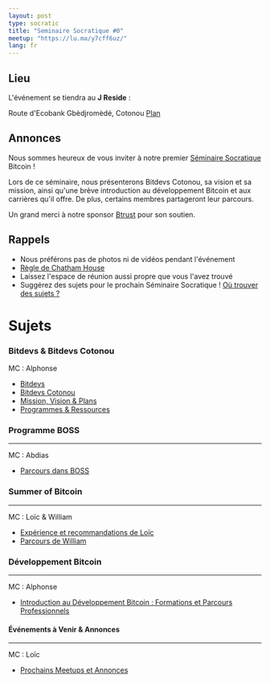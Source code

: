```yaml
---
layout: post
type: socratic
title: "Seminaire Socratique #0"
meetup: "https://lu.ma/y7cff6uz/"
lang: fr
---
```


## Lieu

L'événement se tiendra au **J Reside** :

Route d'Ecobank   Gbèdjromèdé, Cotonou  [Plan](https://maps.app.goo.gl/ukULnxssWyySSuxLA)

## Annonces

Nous sommes heureux de vous inviter à notre premier [Séminaire Socratique](/about) Bitcoin !

Lors de ce séminaire, nous présenterons Bitdevs Cotonou, sa vision et sa mission, ainsi qu'une brève introduction au développement Bitcoin et aux carrières qu'il offre. De plus, certains membres partageront leur parcours.

Un grand merci à notre sponsor [Btrust](http://btrust.tech/) pour son soutien.

## Rappels

- Nous préférons pas de photos ni de vidéos pendant l'événement
- [Règle de Chatham House](https://www.chathamhouse.org/about-us/chatham-house-rule)
- Laissez l'espace de réunion aussi propre que vous l'avez trouvé
- Suggérez des sujets pour le prochain Séminaire Socratique ! [Où trouver des sujets ?](/topics)

# Sujets

### Bitdevs & Bitdevs Cotonou

MC : Alphonse
- [Bitdevs](/about)
- [Bitdevs Cotonou](/)
- [Mission, Vision & Plans](https://x.com/BitdevsCotonou/status/1890128938984452604)
- [Programmes & Ressources](https://alphonsemehounme.github.io/bitdev/)

### Programme BOSS
---
MC : Abdias

- [Parcours dans BOSS](https://x.com/BitcoinBenin/status/1888947989781111210)

### Summer of Bitcoin
---
MC : Loïc & William

- [Expérience et recommandations de Loïc](https://x.com/Loicbtc)
- [Parcours de William](https://x.com/summerofbitcoin)

### Développement Bitcoin
---
MC : Alphonse

- [Introduction au Développement Bitcoin : Formations et Parcours Professionnels]()

#### Événements à Venir & Annonces
---
MC : Loïc

- [Prochains Meetups et Annonces]()
